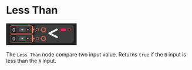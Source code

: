 # Less Than

![](../../images/node-reference/less-than.png)

The `Less Than` node compare two input value.
Returns `true` if the `B` input is less than the `A` input.